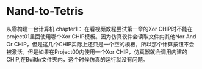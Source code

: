 # Nand-to-Tetris
从零构建一台计算机
chapter1：
在看视频教程尝试第一章的Xor CHIP时不能在project01里面使用哪个Xor CHIP模板。因为仿真软件会读取文件内其他Nor And Or CHIP，但是这几个CHIP实际上还只是一个空的模板，所以那个计算按钮不会被激活。但是如果在Project00内使用一个Xor CHIP，仿真器就会调用内建的CHIP,在BuiltIn文件夹内，这个时候仿真的运行就没有问题。

